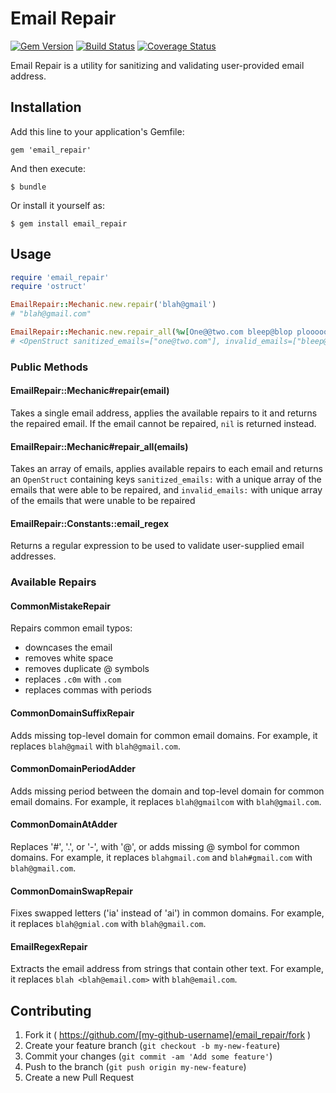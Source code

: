# Email Repair

[![Gem Version](https://badge.fury.io/rb/email_repair.svg)](http://badge.fury.io/rb/email_repair)
[![Build Status](https://travis-ci.org/ChalkSchools/email-repair.svg?branch=master)](https://travis-ci.org/ChalkSchools/email-repair)
[![Coverage Status](https://img.shields.io/coveralls/ChalkSchools/email-repair.svg)](https://coveralls.io/r/ChalkSchools/email-repair?branch=master)

Email Repair is a utility for sanitizing and validating user-provided email
address.

## Installation

Add this line to your application's Gemfile:

    gem 'email_repair'

And then execute:

    $ bundle

Or install it yourself as:

    $ gem install email_repair

## Usage

```ruby
require 'email_repair'
require 'ostruct'

EmailRepair::Mechanic.new.repair('blah@gmail')
# "blah@gmail.com"

EmailRepair::Mechanic.new.repair_all(%w[One@@two.com bleep@blop plooooooop])
# <OpenStruct sanitized_emails=["one@two.com"], invalid_emails=["bleep@blop", "plooooooop"]>
```

### Public Methods

#### EmailRepair::Mechanic#repair(email)

Takes a single email address, applies the available repairs to it and returns
the repaired email. If the email cannot be repaired, `nil` is returned instead.

#### EmailRepair::Mechanic#repair_all(emails)

Takes an array of emails, applies available repairs to each email and returns an
`OpenStruct` containing keys `sanitized_emails:` with a unique array of the
emails that were able to be repaired, and `invalid_emails:` with unique array of
the emails that were unable to be repaired

#### EmailRepair::Constants::email_regex

Returns a regular expression to be used to validate user-supplied email
addresses.

### Available Repairs

#### CommonMistakeRepair

Repairs common email typos:
* downcases the email
* removes white space
* removes duplicate @ symbols
* replaces `.c0m` with `.com`
* replaces commas with periods

#### CommonDomainSuffixRepair

Adds missing top-level domain for common email domains. For example, it replaces
`blah@gmail` with `blah@gmail.com`.

#### CommonDomainPeriodAdder

Adds missing period between the domain and top-level domain for common email
domains. For example, it replaces `blah@gmailcom` with `blah@gmail.com`.

#### CommonDomainAtAdder

Replaces '#', '.', or '-', with '@', or adds missing @ symbol for common
domains. For example, it replaces `blahgmail.com` and `blah#gmail.com` with
`blah@gmail.com`.

#### CommonDomainSwapRepair

Fixes swapped letters ('ia' instead of 'ai') in common domains. For example, it
replaces `blah@gmial.com` with `blah@gmail.com`.

#### EmailRegexRepair

Extracts the email address from strings that contain other text. For example, it
replaces `blah <blah@email.com>` with `blah@email.com`.

## Contributing

1. Fork it ( https://github.com/[my-github-username]/email_repair/fork )
2. Create your feature branch (`git checkout -b my-new-feature`)
3. Commit your changes (`git commit -am 'Add some feature'`)
4. Push to the branch (`git push origin my-new-feature`)
5. Create a new Pull Request

